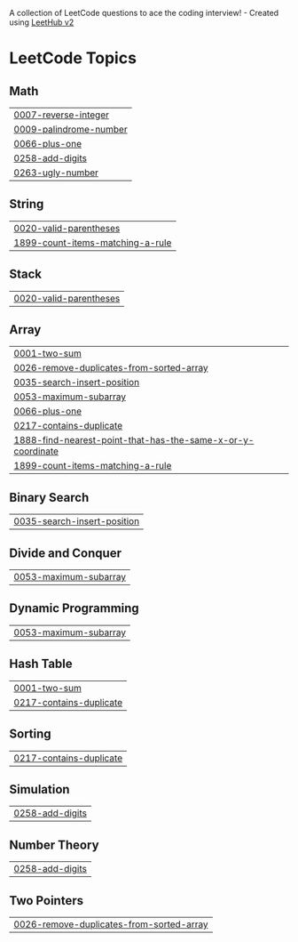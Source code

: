 A collection of LeetCode questions to ace the coding interview! - Created using [LeetHub v2](https://github.com/arunbhardwaj/LeetHub-2.0)
<!---LeetCode Topics Start-->
# LeetCode Topics
## Math
|  |
| ------- |
| [0007-reverse-integer](https://github.com/MADHAN21105/LeetCode/tree/master/0007-reverse-integer) |
| [0009-palindrome-number](https://github.com/MADHAN21105/LeetCode/tree/master/0009-palindrome-number) |
| [0066-plus-one](https://github.com/MADHAN21105/LeetCode/tree/master/0066-plus-one) |
| [0258-add-digits](https://github.com/MADHAN21105/LeetCode/tree/master/0258-add-digits) |
| [0263-ugly-number](https://github.com/MADHAN21105/LeetCode/tree/master/0263-ugly-number) |
## String
|  |
| ------- |
| [0020-valid-parentheses](https://github.com/MADHAN21105/LeetCode/tree/master/0020-valid-parentheses) |
| [1899-count-items-matching-a-rule](https://github.com/MADHAN21105/LeetCode/tree/master/1899-count-items-matching-a-rule) |
## Stack
|  |
| ------- |
| [0020-valid-parentheses](https://github.com/MADHAN21105/LeetCode/tree/master/0020-valid-parentheses) |
## Array
|  |
| ------- |
| [0001-two-sum](https://github.com/MADHAN21105/LeetCode/tree/master/0001-two-sum) |
| [0026-remove-duplicates-from-sorted-array](https://github.com/MADHAN21105/LeetCode/tree/master/0026-remove-duplicates-from-sorted-array) |
| [0035-search-insert-position](https://github.com/MADHAN21105/LeetCode/tree/master/0035-search-insert-position) |
| [0053-maximum-subarray](https://github.com/MADHAN21105/LeetCode/tree/master/0053-maximum-subarray) |
| [0066-plus-one](https://github.com/MADHAN21105/LeetCode/tree/master/0066-plus-one) |
| [0217-contains-duplicate](https://github.com/MADHAN21105/LeetCode/tree/master/0217-contains-duplicate) |
| [1888-find-nearest-point-that-has-the-same-x-or-y-coordinate](https://github.com/MADHAN21105/LeetCode/tree/master/1888-find-nearest-point-that-has-the-same-x-or-y-coordinate) |
| [1899-count-items-matching-a-rule](https://github.com/MADHAN21105/LeetCode/tree/master/1899-count-items-matching-a-rule) |
## Binary Search
|  |
| ------- |
| [0035-search-insert-position](https://github.com/MADHAN21105/LeetCode/tree/master/0035-search-insert-position) |
## Divide and Conquer
|  |
| ------- |
| [0053-maximum-subarray](https://github.com/MADHAN21105/LeetCode/tree/master/0053-maximum-subarray) |
## Dynamic Programming
|  |
| ------- |
| [0053-maximum-subarray](https://github.com/MADHAN21105/LeetCode/tree/master/0053-maximum-subarray) |
## Hash Table
|  |
| ------- |
| [0001-two-sum](https://github.com/MADHAN21105/LeetCode/tree/master/0001-two-sum) |
| [0217-contains-duplicate](https://github.com/MADHAN21105/LeetCode/tree/master/0217-contains-duplicate) |
## Sorting
|  |
| ------- |
| [0217-contains-duplicate](https://github.com/MADHAN21105/LeetCode/tree/master/0217-contains-duplicate) |
## Simulation
|  |
| ------- |
| [0258-add-digits](https://github.com/MADHAN21105/LeetCode/tree/master/0258-add-digits) |
## Number Theory
|  |
| ------- |
| [0258-add-digits](https://github.com/MADHAN21105/LeetCode/tree/master/0258-add-digits) |
## Two Pointers
|  |
| ------- |
| [0026-remove-duplicates-from-sorted-array](https://github.com/MADHAN21105/LeetCode/tree/master/0026-remove-duplicates-from-sorted-array) |
<!---LeetCode Topics End-->